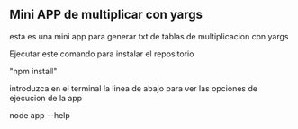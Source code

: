

## Mini APP de multiplicar con yargs

esta es una mini app para generar txt de tablas de multiplicacion con yargs

Ejecutar este comando para instalar el repositorio

"npm install"

introduzca en el terminal la linea de abajo para ver las opciones de ejecucion de la app

node app --help 